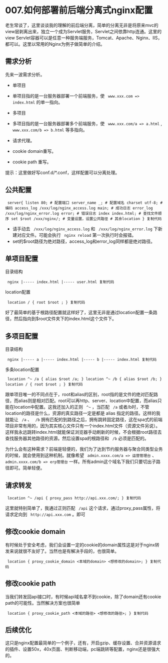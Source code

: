 # 007.如何部署前后端分离式nginx配置 #

老生常谈了，这里谈谈我的理解的前后端分离，简单的分离无非是将原来mvc的view层剥离出来，独立一个成为Servlet服务，Servlet之间依靠http连通。这里的view Servlet容器可以是任意一种服务端服务，Tomcat、Apache、Nginx、IIS，都可以。这里以常用的Nginx为例子做简单的介绍。

## 需求分析 ##

先来一波需求分析。

* 单项目

* 单项目指的是一台服务器部署一个前端服务，使 ` www.xxx.com => index.html` 的单一指向。

* 多项目

* 多项目指的是一台服务器部署多个前端服务，使 ` www.xxx.com/a => a.html` , ` www.xxx.com/b => b.html` 等多指向。

* 请求代理。
* cookie domain重写。
* cookie path 重写。

提示：这里做好写conf.d/*.conf，这样配置可以分离处理。

## 公共配置 ##

` server{ listen 80; # 配置端口 server_name _; # 配置域名 charset utf-8; # 编码 access_log /xxx/log/nginx_access.log main; # 成功日志 error_log /xxx/log/nginx_error.log error; # 错误日志 index index.html; # 查找文件顺序 set $root /xxx/nginx/; # 变量设置，设置公共路径 # 其余location } 复制代码`

* 请手动去 ` /xxx/log/nginx_access.log` 和 ` /xxx/log/nginx_error.log` 下新建对应文件。可能会执行 ` nginx reload` 第一次执行时会报错。
* set的$root路径为绝对路径，access_log和error_log同样都是绝对路径。

## 单项目配置 ##

目录结构

` nginx |----- index.html |----- user.html 复制代码`

location配置

` location / { root $root ; } 复制代码`

好了最简单的基于根路径配置就这样好了，这里无非是通过location配置一条路径，然后指向到$root文件夹下的index.html这个文件下。

## 多项目配置 ##

目录结构

` nginx |----- a |----- index.html |----- b |----- index.html 复制代码`

多条location配置

` location ^~ /a { alias $root /a; } location ^~ /b { alias $root /b; } location / { root $root ; } 复制代码`

跟单项目唯一的不同点在于，root和alias的区别，root指的是文件的绝对匹配路径，而alias则是相对匹配。root可以再http、server、location中配置，而alias只能在location中配置。这我还加入的正则 ` ^~` ，当匹配 ` /a` 或者/b时，不管location的路径是什么，资源的真实路径一定是都是 alias 指定的路径。这样的我就能让 ` /a` 、 ` /b` 拥有匹配的到路径之后，拥有跳转固定路径，这在spa式的前端项目非常有用的，因为其实核心文件只有一个index.html文件（资源文件另说）。这样我永远跳转index.html就能保证浏览器手动刷新的时候，不会根据root路径去查找服务器其他路径的资源。然后设置spa的根路径和 ` /b` 必须是匹配的。

为什么会有这种需求？前端是轻便的，我们为了达到节约服务器与聚合同类型业务的时候，就会使用到这种机制。就像希望 ` admin.xxxx.com/a => 运营管理台` 、 ` admin.xxxx.com/b => erp管理台` 一样。所有admin这个域名下我们只要切出子路径即可。简单轻便。

## 请求转发 ##

` location ^~ /api { proxy_pass http://api.xxx.com/; } 复制代码`

这里就特别简单了，我通过正则匹配 ` /api` 这个请求，通过proxy_pass属性，将请求定向到 ` http://api.xxx.com` 。即可

## 修改cookie domain ##

有时候处于安全考虑，我们会设置一定的cookie的domain属性这是对于nginx转发来说就很不友好了。当然也是有解决手段的，也很简单。

` location { proxy_cookie_domain <本域的domain> <想修改的domain>; } 复制代码`

## 修改cookie path ##

当我们转发回api接口时，有时候api域名拿不到cookie，除了domain还有cookie path的可能性。当然解决方案也很简单

` location { proxy_cookie_path <本域的路径> <想修改的路径>; } 复制代码`

## 后续优化 ##

这只是nginx配置最简单的一个例子，还有，开启gzip、缓存设置、合并资源请求的插件、设置50x，40x页面、判断移动端，pc端跳转等配置，nginx还是很强大的。